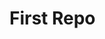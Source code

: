 <!DOCTYPE html>
<html lang="en">
<head>
    <meta charset="UTF-8">
    <meta http-equiv="X-UA-Compatible" content="IE=edge">
    <meta name="viewport" content="width=device-width, initial-scale=1.0">
    <title>Test </title>
</head>
<body>
    <h1>First Repo</h1>
    
</body>
</html>